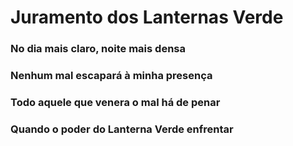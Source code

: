 # Juramento dos Lanternas Verde

### No dia mais claro, noite mais densa

### Nenhum mal escapará à minha presença

### Todo aquele que venera o mal há de penar

 ### Quando o poder do Lanterna Verde enfrentar

